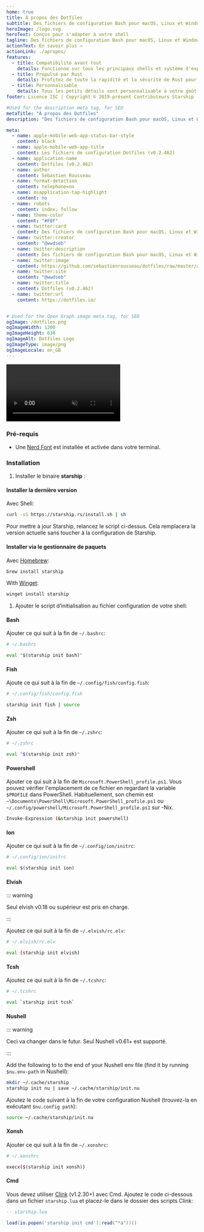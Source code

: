 ```yaml
---
home: true
title: À propos des Dotfiles
subtitle: Des fichiers de configuration Bash pour macOS, Linux et Windows. Adaptés à vos besoins et votre usage.
heroImage: /logo.svg
heroText: Conçus pour s'adapter à votre shell
tagline: Des fichiers de configuration Bash pour macOS, Linux et Windows. Adaptés à vos besoins et votre usage.
actionText: En savoir plus →
actionLink: ./apropos/
features:
  - title: Compatibilité avant tout
    details: Fonctionne sur tous les principaux shells et système d'exploitation. Utilisez-le partout !
  - title: Propulsé par Rust
    details: Profitez de toute la rapidité et la sécurité de Rust pour rendre votre invite de commandes la plus rapide et fiable possible.
  - title: Personnalisable
    details: Tous les petits détails sont personnalisable à votre goût, pour rendre votre invite de commandes aussi légère ou complète que le vous souhaitez.
footer: Licence ISC | Copyright © 2019-présent Contributeurs Starship

#Used for the description meta tag, for SEO
metaTitle: "À propos des Dotfiles"
description: "Des fichiers de configuration Bash pour macOS, Linux et Windows.Adaptés à vos besoins et votre usage."

meta:
  - name: apple-mobile-web-app-status-bar-style
    content: black
  - name: apple-mobile-web-app-title
    content: Les fichiers de configuration Dotfiles (v0.2.462)
  - name: application-name
    content: Dotfiles (v0.2.462)
  - name: author
    content: Sebastien Rousseau
  - name: format-detection
    content: telephone=no
  - name: msapplication-tap-highlight
    content: no
  - name: robots
    content: index, follow
  - name: theme-color
    content: "#F0F"
  - name: twitter:card
    content: Des fichiers de configuration Bash pour macOS, Linux et Windows. Adaptés à vos besoins et votre usage.
  - name: twitter:creator
    content: "@wwdseb"
  - name: twitter:description
    content: Des fichiers de configuration Bash pour macOS, Linux et Windows. Adaptés à vos besoins et votre usage.
  - name: twitter:image
    content: https://github.com/sebastienrousseau/dotfiles/raw/master/assets/dotfiles.svg
  - name: twitter:site
    content: "@wwdseb"
  - name: twitter:title
    content: Dotfiles (v0.2.462)
  - name: twitter:url
    content: https://dotfiles.io/


# Used for the Open Graph image meta tag, for SEO
ogImage: /dotfiles.png
ogImageWidth: 1200
ogImageHeight: 630
ogImageAlt: Dotfiles Logo
ogImageType: image/png
ogImageLocale: en_GB
---
```



<div class="center">
  <video class="demo-video" muted autoplay loop playsinline>
    <source src="/demo.webm" type="video/webm">
    <source src="/demo.mp4" type="video/mp4">
  </video>
</div>

### Pré-requis

- Une [Nerd Font](https://www.nerdfonts.com/) est installée et activée dans votre terminal.

### Installation

1. Installer le binaire **starship** :

#### Installer la dernière version

   Avec Shell:

   ```sh
   curl -sS https://starship.rs/install.sh | sh
   ```

   Pour mettre à jour Starship, relancez le script ci-dessus. Cela remplacera la version actuelle sans toucher à la configuration de Starship.

#### Installer via le gestionnaire de paquets

   Avec [Homebrew](https://brew.sh/):

   ```sh
   brew install starship
   ```

   With [Winget](https://github.com/microsoft/winget-cli):

   ```powershell
   winget install starship
   ```

1. Ajouter le script d’initialisation au fichier configuration de votre shell:

#### Bash

   Ajouter ce qui suit à la fin de `~/.bashrc`:

   ```sh
   # ~/.bashrc

   eval "$(starship init bash)"
   ```

#### Fish

   Ajoute ce qui suit à la fin de `~/.config/fish/config.fish`:

   ```sh
   # ~/.config/fish/config.fish

   starship init fish | source
   ```

#### Zsh

   Ajouter ce qui suit à la fin de `~/.zshrc`:

   ```sh
   # ~/.zshrc

   eval "$(starship init zsh)"
   ```

#### Powershell

   Ajouter ce qui suit à la fin de `Microsoft.PowerShell_profile.ps1`. Vous pouvez vérifier l'emplacement de ce fichier en regardant la variable `$PROFILE` dans PowerShell. Habituellement, son chemin est `~\Documents\PowerShell\Microsoft.PowerShell_profile.ps1` ou `~/.config/powershell/Microsoft.PowerShell_profile.ps1` sur -Nix.

   ```sh
   Invoke-Expression (&starship init powershell)
   ```

#### Ion

   Ajouter ce qui suit à la fin de `~/.config/ion/initrc`:

   ```sh
   # ~/.config/ion/initrc

   eval $(starship init ion)
   ```

#### Elvish

   ::: warning

   Seul elvish v0.18 ou supérieur est pris en charge.

   :::

   Ajoutez ce qui suit à la fin de `~/.elvish/rc.elv`:

   ```sh
   # ~/.elvish/rc.elv

   eval (starship init elvish)
   ```

#### Tcsh

   Ajoutez ce qui suit à la fin de `~/.tcshrc`:

   ```sh
   # ~/.tcshrc

   eval `starship init tcsh`
   ```

#### Nushell

   ::: warning

   Ceci va changer dans le futur. Seul Nushell v0.61+ est supporté.

   :::

   Add the following to to the end of your Nushell env file (find it by running `$nu.env-path` in Nushell):

   ```sh
   mkdir ~/.cache/starship
   starship init nu | save ~/.cache/starship/init.nu
   ```

   Ajoutez le code suivant à la fin de votre configuration Nushell (trouvez-la en exécutant `$nu.config path`):

   ```sh
   source ~/.cache/starship/init.nu
   ```

#### Xonsh

   Ajouter ce qui suit à la fin de `~/.xonshrc`:

   ```sh
   # ~/.xonshrc

   execx($(starship init xonsh))
   ```

#### Cmd

   Vous devez utiliser [Clink](https://chrisant996.github.io/clink/clink.html) (v1.2.30+) avec Cmd. Ajoutez le code ci-dessous dans un fichier `starship.lua` et placez-le dans le dossier des scripts Clink:

   ```lua
   -- starship.lua

   load(io.popen('starship init cmd'):read("*a"))()
   ```
